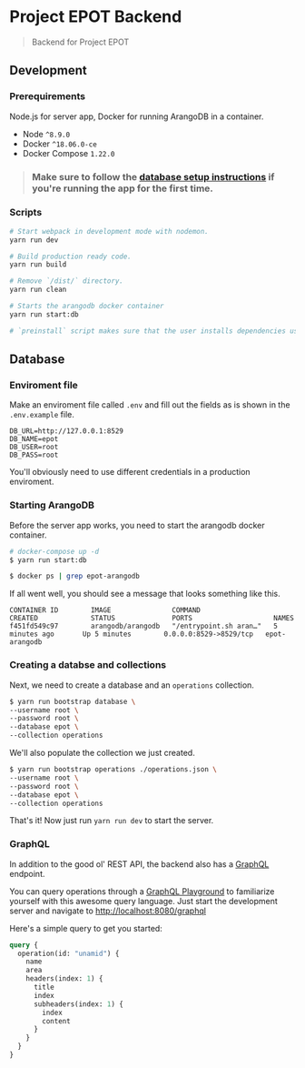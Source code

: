 # Project EPOT Backend

> Backend for Project EPOT

## Development

### Prerequirements

Node.js for server app, Docker for running ArangoDB in a container.

- Node `^8.9.0`
- Docker `^18.06.0-ce`
- Docker Compose `1.22.0`

> ### Make sure to follow the [database setup instructions](#database) if you're running the app for the first time.

### Scripts

```bash
# Start webpack in development mode with nodemon.
yarn run dev

# Build production ready code.
yarn run build

# Remove `/dist/` directory.
yarn run clean

# Starts the arangodb docker container
yarn run start:db

# `preinstall` script makes sure that the user installs dependencies using yarn.
```

## Database

### Enviroment file

Make an enviroment file called `.env` and fill out the fields as is shown in the `.env.example` file.

```
DB_URL=http://127.0.0.1:8529
DB_NAME=epot
DB_USER=root
DB_PASS=root
```

You'll obviously need to use different credentials in a production enviroment.

### Starting ArangoDB

Before the server app works, you need to start the arangodb docker container.

```bash
# docker-compose up -d
$ yarn run start:db

$ docker ps | grep epot-arangodb
```

If all went well, you should see a message that looks something like this.

```
CONTAINER ID        IMAGE               COMMAND                  CREATED             STATUS              PORTS                    NAMES
f451fd549c97        arangodb/arangodb   "/entrypoint.sh aran…"   5 minutes ago       Up 5 minutes        0.0.0.0:8529->8529/tcp   epot-arangodb
```

### Creating a databse and collections

Next, we need to create a database and an `operations` collection.

```bash
$ yarn run bootstrap database \
--username root \
--password root \
--database epot \
--collection operations
```

We'll also populate the collection we just created.

```bash
$ yarn run bootstrap operations ./operations.json \
--username root \
--password root \
--database epot \
--collection operations
```

That's it! Now just run `yarn run dev` to start the server.

### GraphQL

In addition to the good ol' REST API, the backend also has a [GraphQL](https://graphql.org/) endpoint.

You can query operations through a [GraphQL Playground](https://www.apollographql.com/docs/apollo-server/features/graphql-playground.html) to familiarize yourself with this awesome query language. Just start the development server and navigate to <http://localhost:8080/graphql>

Here's a simple query to get you started:

```graphql
query {
  operation(id: "unamid") {
    name
    area
    headers(index: 1) {
      title
      index
      subheaders(index: 1) {
        index
        content
      }
    }
  }
}
```

